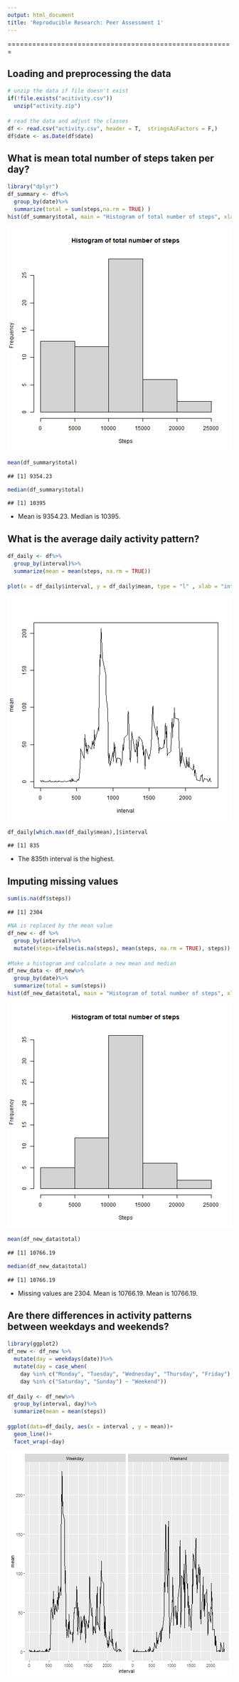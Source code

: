 ```yaml
---
output: html_document
title: 'Reproducible Research: Peer Assessment 1'
---
```


=======================================================


## Loading and preprocessing the data


```r
# unzip the data if file doesn't exist
if(!file.exists("acitivity.csv"))
  unzip("activity.zip")

# read the data and adjust the classes
df <- read.csv("activity.csv", header = T,  stringsAsFactors = F,) 
df$date <- as.Date(df$date)
```
## What is mean total number of steps taken per day?

```r
library("dplyr")
df_summary <- df%>%
  group_by(date)%>%
  summarize(total = sum(steps,na.rm = TRUE) )
hist(df_summary$total, main = "Histogram of total number of steps", xlab = "Steps")
```

![plot of chunk unnamed-chunk-3](figure/unnamed-chunk-3-1.png)

```r
mean(df_summary$total)
```

```
## [1] 9354.23
```

```r
median(df_summary$total)
```

```
## [1] 10395
```
- Mean is 9354.23. Median is 10395.

## What is the average daily activity pattern?

```r
df_daily <- df%>%
  group_by(interval)%>%
  summarize(mean = mean(steps, na.rm = TRUE))

plot(x = df_daily$interval, y = df_daily$mean, type = "l" , xlab = "interval", ylab = "mean" )
```

![plot of chunk unnamed-chunk-4](figure/unnamed-chunk-4-1.png)

```r
df_daily[which.max(df_daily$mean),]$interval
```

```
## [1] 835
```
- The 835th interval is the highest.

## Imputing missing values

```r
sum(is.na(df$steps))
```

```
## [1] 2304
```

```r
#NA is replaced by the mean value
df_new <- df %>% 
  group_by(interval)%>%
  mutate(steps=ifelse(is.na(steps), mean(steps, na.rm = TRUE), steps))

#Make a histogram and calculate a new mean and median 
df_new_data <- df_new%>%
  group_by(date)%>%
  summarize(total = sum(steps))
hist(df_new_data$total, main = "Histogram of total number of steps", xlab = "Steps")
```

![plot of chunk unnamed-chunk-5](figure/unnamed-chunk-5-1.png)

```r
mean(df_new_data$total)
```

```
## [1] 10766.19
```

```r
median(df_new_data$total)
```

```
## [1] 10766.19
```
- Missing values are 2304. Mean is 10766.19. Mean is 10766.19.

## Are there differences in activity patterns between weekdays and weekends?

```r
library(ggplot2)
df_new <- df_new %>% 
  mutate(day = weekdays(date))%>%  
  mutate(day = case_when(
    day %in% c("Monday", "Tuesday", "Wednesday", "Thursday", "Friday") ~ "Weekday", 
    day %in% c("Saturday", "Sunday") ~ "Weekend"))

df_daily <- df_new%>%
  group_by(interval, day)%>%
  summarize(mean = mean(steps))

ggplot(data=df_daily, aes(x = interval , y = mean))+
  geom_line()+
  facet_wrap(~day)
```

![plot of chunk unnamed-chunk-6](figure/unnamed-chunk-6-1.png)

